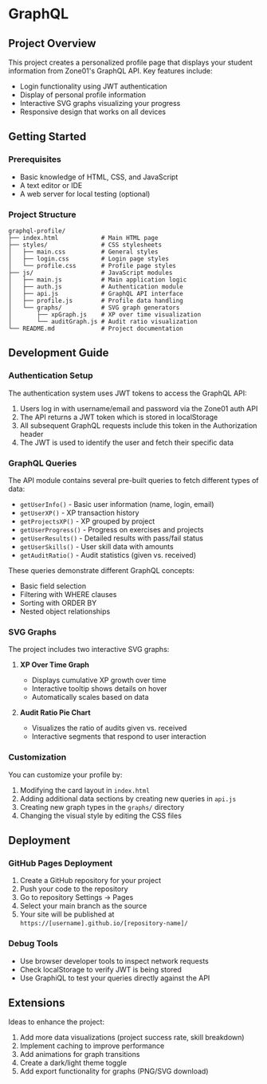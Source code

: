 # GraphQL

## Project Overview

This project creates a personalized profile page that displays your student information from Zone01's GraphQL API. Key features include:

- Login functionality using JWT authentication
- Display of personal profile information
- Interactive SVG graphs visualizing your progress
- Responsive design that works on all devices

## Getting Started

### Prerequisites

- Basic knowledge of HTML, CSS, and JavaScript
- A text editor or IDE
- A web server for local testing (optional)

### Project Structure

```
graphql-profile/
├── index.html            # Main HTML page
├── styles/               # CSS stylesheets
│   ├── main.css          # General styles
│   ├── login.css         # Login page styles
│   └── profile.css       # Profile page styles
├── js/                   # JavaScript modules
│   ├── main.js           # Main application logic
│   ├── auth.js           # Authentication module
│   ├── api.js            # GraphQL API interface
│   ├── profile.js        # Profile data handling
│   └── graphs/           # SVG graph generators
│       ├── xpGraph.js    # XP over time visualization
│       └── auditGraph.js # Audit ratio visualization
└── README.md             # Project documentation
```

## Development Guide

### Authentication Setup

The authentication system uses JWT tokens to access the GraphQL API:

1. Users log in with username/email and password via the Zone01 auth API
2. The API returns a JWT token which is stored in localStorage
3. All subsequent GraphQL requests include this token in the Authorization header
4. The JWT is used to identify the user and fetch their specific data

### GraphQL Queries

The API module contains several pre-built queries to fetch different types of data:

- `getUserInfo()` - Basic user information (name, login, email)
- `getUserXP()` - XP transaction history
- `getProjectsXP()` - XP grouped by project
- `getUserProgress()` - Progress on exercises and projects
- `getUserResults()` - Detailed results with pass/fail status
- `getUserSkills()`  - User skill data with amounts
- `getAuditRatio()` - Audit statistics (given vs. received)

These queries demonstrate different GraphQL concepts:
- Basic field selection
- Filtering with WHERE clauses
- Sorting with ORDER BY
- Nested object relationships

### SVG Graphs

The project includes two interactive SVG graphs:

1. **XP Over Time Graph**
   - Displays cumulative XP growth over time
   - Interactive tooltip shows details on hover
   - Automatically scales based on data

2. **Audit Ratio Pie Chart**
   - Visualizes the ratio of audits given vs. received
   - Interactive segments that respond to user interaction

### Customization

You can customize your profile by:

1. Modifying the card layout in `index.html`
2. Adding additional data sections by creating new queries in `api.js`
3. Creating new graph types in the `graphs/` directory
4. Changing the visual style by editing the CSS files

## Deployment

### GitHub Pages Deployment

1. Create a GitHub repository for your project
2. Push your code to the repository
3. Go to repository Settings → Pages
4. Select your main branch as the source
5. Your site will be published at `https://[username].github.io/[repository-name]/`


### Debug Tools

- Use browser developer tools to inspect network requests
- Check localStorage to verify JWT is being stored
- Use GraphiQL to test your queries directly against the API

## Extensions

Ideas to enhance the project:

1. Add more data visualizations (project success rate, skill breakdown)
2. Implement caching to improve performance
3. Add animations for graph transitions
4. Create a dark/light theme toggle
5. Add export functionality for graphs (PNG/SVG download)
